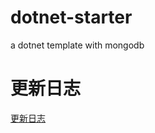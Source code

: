 <!--
 * @Description: Copyright (c) ydfk. All rights reserved
 * @Author: ydfk
 * @Date: 2021-08-31 14:04:02
 * @LastEditors: ydfk
 * @LastEditTime: 2022-04-08 16:37:20
-->
# dotnet-starter
a dotnet template with mongodb 

# 更新日志

[更新日志](https://github.com/ydfk/dotnet-starter/blob/main/README.md)